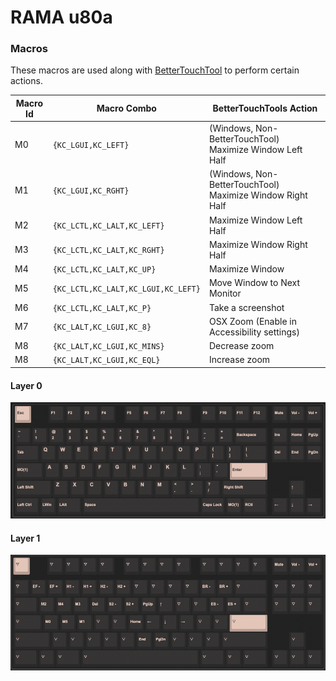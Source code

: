 # RAMA u80a

### Macros

These macros are used along with [BetterTouchTool](https://folivora.ai/) to perform certain actions.

| Macro Id | Macro Combo                         | BetterTouchTools Action                                   |
|----------|-------------------------------------|-----------------------------------------------------------|
| M0       | `{KC_LGUI,KC_LEFT}`                 | (Windows, Non-BetterTouchTool) Maximize Window Left Half  |
| M1       | `{KC_LGUI,KC_RGHT}`                 | (Windows, Non-BetterTouchTool) Maximize Window Right Half |
| M2       | `{KC_LCTL,KC_LALT,KC_LEFT}`         | Maximize Window Left Half                                 |
| M3       | `{KC_LCTL,KC_LALT,KC_RGHT}`         | Maximize Window Right Half                                |
| M4       | `{KC_LCTL,KC_LALT,KC_UP}`           | Maximize Window                                           |
| M5       | `{KC_LCTL,KC_LALT,KC_LGUI,KC_LEFT}` | Move Window to Next Monitor                               |
| M6       | `{KC_LCTL,KC_LALT,KC_P}`            | Take a screenshot                                         |
| M7       | `{KC_LALT,KC_LGUI,KC_8}`            | OSX Zoom (Enable in Accessibility settings)               |
| M8       | `{KC_LALT,KC_LGUI,KC_MINS}`         | Decrease zoom                                             |
| M8       | `{KC_LALT,KC_LGUI,KC_EQL}`          | Increase zoom                                             |


#### Layer 0
![alt text](images/u80a_layer0.png)

#### Layer 1
![alt text](images/u80a_layer1.png)

